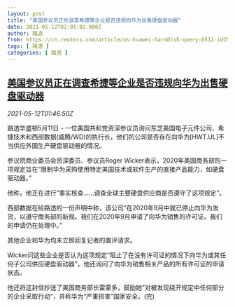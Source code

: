 ```yaml
---
layout: post
title: "美国参议员正在调查希捷等企业是否违规向华为出售硬盘驱动器"
date: 2021-05-12T02:01:02.000Z
author: 路透
from: https://cn.reuters.com/article/us-huawei-harddisk-query-0512-idCNKBS2CT057
tags: [ 路透 ]
categories: [ 路透 ]
---
```

<!--1620784862000-->
[美国参议员正在调查希捷等企业是否违规向华为出售硬盘驱动器](https://cn.reuters.com/article/us-huawei-harddisk-query-0512-idCNKBS2CT057)
------

<div>
<div><i>2021-05-12T01:46:50Z</i></div><p>路透华盛顿5月11日 - 一位美国共和党资深参议员询问东芝美国电子元件公司、希捷技术和西部数据(威腾/WD)的执行长，他们的公司是否存在向华为[HWT.UL]不当供应外国生产硬盘驱动器的情况。</p><p>参议院商业委员会资深委员、参议员Roger Wicker表示，2020年美国商务部的一项规定旨在“限制华为采购使用特定美国技术或软件生产的直接产品能力，如硬盘驱动器。”</p><p>他称，他正在进行“事实核查……调查全球主要硬盘供应商是否遵守了这项规定”。</p><p>西部数据在给路透的一份声明中称，该公司“在2020年9月中就已停止向华为发货，以遵守商务部的新规。我们在2020年9月申请了向华为销售的许可证。我们的申请仍在处理中。”</p><p>其他企业和华为均未立即回复记者的置评请求。</p><p>Wicker问这些企业是否认为这项规定“阻止了在没有许可证的情况下向华为或其任何子公司供应硬盘驱动器”，他还询问了向华为销售相关产品的所有许可证的申请状态。</p><p>他还将这封信抄送了美国商务部长雷蒙多，鼓励她”对被发现绕开规定中任何部分的企业采取行动“，并称华为“严重损害”国家安全。(完)</p>
</div>
